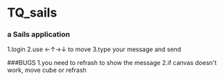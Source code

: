 # TQ_sails
### a Sails application

1.login
2.use ←↑→↓ to move
3.type your message and send

###BUGS
1.you need to refrash to show the message
2.if canvas doesn't work, move cube or refrash
